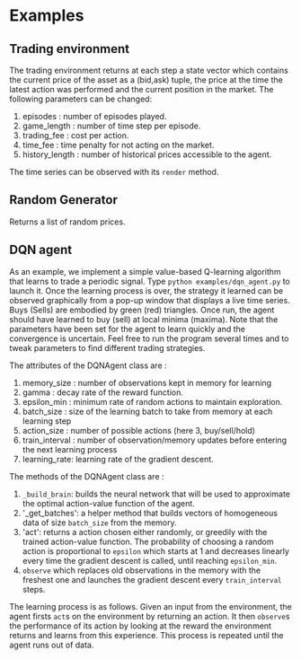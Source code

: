 # Examples

## Trading environment

The trading environment returns at each step a state vector which contains the current price
of the asset as a (bid,ask) tuple, the price at the time the latest action was performed and the current position in the market. The following parameters can be changed:
  1. episodes : number of episodes played.
  2. game_length : number of time step per episode.
  3. trading_fee : cost per action.
  4. time_fee : time penalty for not acting on the market.
  5. history_length : number of historical prices accessible to the agent.

The time series can be observed with its `render` method.

## Random Generator

Returns a list of random prices.


## DQN agent

As an example, we implement a simple value-based Q-learning algorithm that learns to trade a periodic signal. Type `python examples/dqn_agent.py` to launch it. Once the learning process is over, the strategy it learned can be observed graphically from a pop-up window that displays a live time series. Buys (Sells) are embodied by green (red) triangles. Once run, the agent should have learned to buy (sell) at local minima (maxima). Note that the parameters have been set for the agent to learn quickly and the convergence is uncertain. Feel free to run the program several times and to tweak parameters to find different trading strategies.

The attributes of the DQNAgent class are :
  1.  memory_size : number of observations kept in memory for learning
  2.  gamma : decay rate of the reward function.
  3.  epsilon_min : minimum rate of random actions to maintain exploration.
  4.  batch_size : size of the learning batch to take from memory at each learning step
  5.  action_size : number of possible actions (here 3, buy/sell/hold)
  6.  train_interval : number of observation/memory updates before entering the next learning process
  7. learning_rate: learning rate of the gradient descent.

The methods of the DQNAgent class are :

  1. `_build_brain`: builds the neural network that will be used to approximate the optimal action-value function of the agent.
  2. '_get_batches': a helper method that builds vectors of homogeneous data of size `batch_size` from the memory.
  3. 'act': returns a action chosen either randomly, or greedily with the trained action-value function. The probability of choosing a random action is proportional to `epsilon` which starts at 1 and decreases linearly every time the gradient descent is called, until reaching `epsilon_min`.
  4. `observe` which replaces old observations in the memory with the freshest one and launches the gradient descent every `train_interval` steps.

The learning process is as follows. Given an input from the environment, the agent firsts `act`s on the environment by returning an action. It then `observe`s the performance of its action by looking at the reward the environment returns and learns from this experience. This process is repeated until the agent runs out of data.
